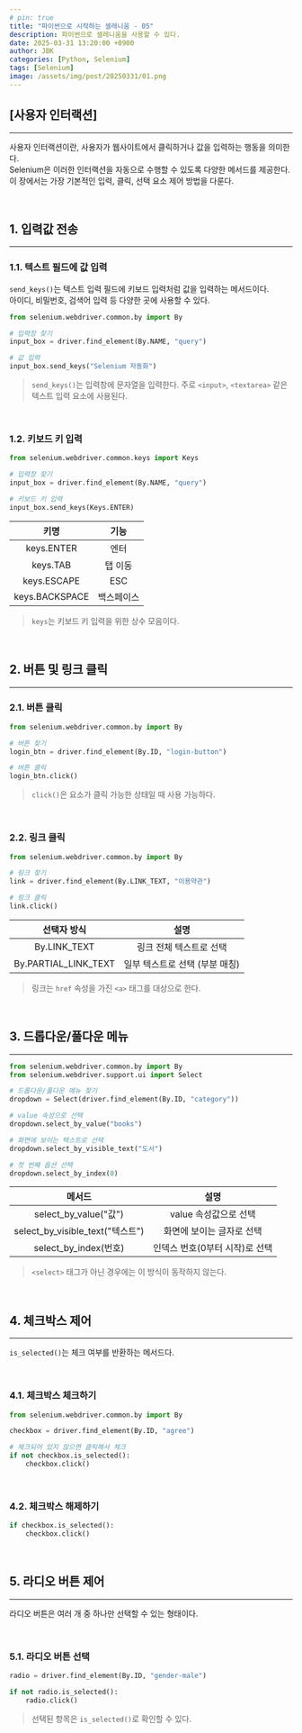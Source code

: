 ```yaml
---
# pin: true
title: "파이썬으로 시작하는 셀레니움 - 05"
description: 파이썬으로 셀레니움을 사용할 수 있다.
date: 2025-03-31 13:20:00 +0900
author: JBK
categories: [Python, Selenium]
tags: [Selenium]
image: /assets/img/post/20250331/01.png
---
```


## **[사용자 인터랙션]**
---

사용자 인터랙션이란, 사용자가 웹사이트에서 클릭하거나 값을 입력하는 행동을 의미한다.  
Selenium은 이러한 인터랙션을 자동으로 수행할 수 있도록 다양한 메서드를 제공한다.  
이 장에서는 가장 기본적인 입력, 클릭, 선택 요소 제어 방법을 다룬다.


<br>


<!--------------- 📂 Section 1: 입력값 전송 (send_keys) ----------------->
## **1. 입력값 전송**
---

### **1.1. 텍스트 필드에 값 입력**

`send_keys()`는 텍스트 입력 필드에 키보드 입력처럼 값을 입력하는 메서드이다.  
아이디, 비밀번호, 검색어 입력 등 다양한 곳에 사용할 수 있다.

```python
from selenium.webdriver.common.by import By

# 입력창 찾기
input_box = driver.find_element(By.NAME, "query")

# 값 입력
input_box.send_keys("Selenium 자동화")
```

> `send_keys()`는 입력창에 문자열을 입력한다.
> 주로 `<input>`, `<textarea>` 같은 텍스트 입력 요소에 사용된다.


<br>


### **1.2. 키보드 키 입력**

```python
from selenium.webdriver.common.keys import Keys

# 입력창 찾기
input_box = driver.find_element(By.NAME, "query")

# 키보드 키 입력
input_box.send_keys(Keys.ENTER)
```

|      키명      |    기능    |
| :------------: | :--------: |
|   keys.ENTER   |    엔터    |
|    keys.TAB    |  탭 이동   |
|  keys.ESCAPE   |    ESC     |
| keys.BACKSPACE | 백스페이스 |

> `keys`는 키보드 키 입력을 위한 상수 모음이다.


<br>


<!--------------- 📂 Section 2: 버튼 및 링크 클릭 (click) ----------------->
## **2. 버튼 및 링크 클릭**
---

### **2.1. 버튼 클릭**

```python
from selenium.webdriver.common.by import By

# 버튼 찾기
login_btn = driver.find_element(By.ID, "login-button")

# 버튼 클릭
login_btn.click()
```

> `click()`은 요소가 클릭 가능한 상태일 때 사용 가능하다.

<br>

### **2.2. 링크 클릭**

```python
from selenium.webdriver.common.by import By

# 링크 찾기
link = driver.find_element(By.LINK_TEXT, "이용약관")

# 링크 클릭
link.click()
```

|     선택자 방식      |              설명              |
| :------------------: | :----------------------------: |
|     By.LINK_TEXT     |    링크 전체 텍스트로 선택     |
| By.PARTIAL_LINK_TEXT | 일부 텍스트로 선택 (부분 매칭) |

> 링크는 `href` 속성을 가진 `<a>` 태그를 대상으로 한다.


<br>


<!--------------- 📂 Section 3: 드롭다운 제어 (select) ----------------->
## **3. 드롭다운/풀다운 메뉴**
---

```python
from selenium.webdriver.common.by import By
from selenium.webdriver.support.ui import Select

# 드롭다운/풀다운 메뉴 찾기
dropdown = Select(driver.find_element(By.ID, "category"))

# value 속성으로 선택
dropdown.select_by_value("books")

# 화면에 보이는 텍스트로 선택
dropdown.select_by_visible_text("도서")

# 첫 번째 옵션 선택
dropdown.select_by_index(0)
```

|              메서드              |              설명              |
| :------------------------------: | :----------------------------: |
|      select_by_value("값")       |     value 속성값으로 선택      |
| select_by_visible_text("텍스트") |   화면에 보이는 글자로 선택    |
|      select_by_index(번호)       | 인덱스 번호(0부터 시작)로 선택 |

> `<select>` 태그가 아닌 경우에는 이 방식이 동작하지 않는다.


<br>


<!--------------- 📂 Section 4: 체크박스 제어 ----------------->
## **4. 체크박스 제어**
---

`is_selected()`는 체크 여부를 반환하는 메서드다.

<br>

### **4.1. 체크박스 체크하기**

```python
from selenium.webdriver.common.by import By

checkbox = driver.find_element(By.ID, "agree")

# 체크되어 있지 않으면 클릭해서 체크
if not checkbox.is_selected():
    checkbox.click()
```

<br>

### **4.2. 체크박스 해제하기**

```python
if checkbox.is_selected():
    checkbox.click()
```


<br>


<!--------------- 📂 Section 5: 라디오 버튼 제어 ----------------->
## **5. 라디오 버튼 제어**
---

라디오 버튼은 여러 개 중 하나만 선택할 수 있는 형태이다.

<br>

### **5.1. 라디오 버튼 선택**

```python
radio = driver.find_element(By.ID, "gender-male")

if not radio.is_selected():
    radio.click()
```

> 선택된 항목은 `is_selected()`로 확인할 수 있다.